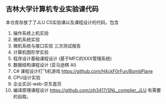 ## 吉林大学计算机专业实验课代码

本仓库存放了了JLU CS实验课以及课程设计的代码，包含
1.  操作系统上机实验
2.  微机系统实验
3.  微机系统与接口实验 三次测试报告
4.  计算机图形学实验
5.  程序设计基础课程设计 (基于MFC的XXX管理系统)
6.  数据结构课程设计 (亚马逊棋 AI)
7.  C# 课程设计打飞机游戏 https://github.com/H4ckF0rFun/BombPlane
8.  CPU设计实验
9.  企业实训-web-京东首页
10.  编译原理课程设计 https://github.com/zjh3417/SNL_complier_JLU
有需要的自取。
